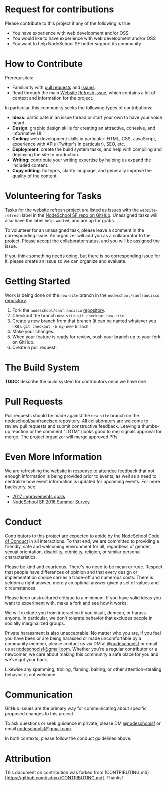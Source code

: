 # Request for contributions

Please contribute to this project if any of the following is true:
- You have experience with web development and/or OSS
- You would like to have experience with web development and/or OSS
- You want to help NodeSchool SF better support its community

# How to Contribute

Prerequisites:

- Familiarity with [pull requests](https://help.github.com/articles/using-pull-requests) and [issues](https://guides.github.com/features/issues/).
- Read through the main [Website Refresh issue](https://github.com/nodeschool/sanfrancisco/issues/172), which contains a lot of context and information for the project.

In particular, this community seeks the following types of contributions:

- **Ideas**: participate in an issue thread or start your own to have your voice heard.
- **Design**: graphic design skills for creating an attractive, cohesive, and informative UI.
- **Coding**: web development skills in particular: HTML, CSS, JavaScript, experience with APIs (Twitter's in particular), SEO, etc.
- **Deployment**: create the build system tasks, and help with compiling and deploying the site to production.
- **Writing**: contribute your writing expertise by helping us expand the included content.
- **Copy editing**: fix typos, clarify language, and generally improve the quality of the content.

# Volunteering for Tasks

Tasks for the website refresh project are listed as issues with the `website-refresh` label in the [NodeSchool SF repo on GitHub](https://github.com/nodeschool/sanfrancisco/issues?q=is%3Aopen+is%3Aissue+label%3Awebsite-refresh). Unassigned tasks will also have the label `help-wanted`, and are up for grabs.

To volunteer for an unassigned task, please leave a comment in the corresponding issue. An organizer will add you as a collaborator to the project. Please accept the collaborator status, and you will be assigned the issue.

If you think something needs doing, but there is no corresponding issue for it, please create an issue so we can organize and evaluate.

# Getting Started

Work is being done on the `new-site` branch in the `nodeschool/sanfrancisco` [repository](https://github.com/nodeschool/sanfrancisco).

1. Fork the `nodeschool/sanfrancisco` [repository](https://github.com/nodeschool/sanfrancisco).
1. Checkout the branch `new-site`. `git checkout new-site`
1. Create a new branch from that branch (it can be named whatever you like). `git checkout -b my-new-branch`
1. Make your changes.
1. When your feature is ready for review, push your branch up to your fork on GitHub.
1. Create a pull request!

# The Build System

**TODO:** describe the build system for contributors once we have one

# Pull Requests

Pull requests should be made against the `new site` branch on the [nodeschool/sanfrancisco repository](https://github.com/nodeschool/sanfrancisco). All collaborators are welcome to review pull requests and submit constructive feedback. Leaving a thumbs-up reaction or the comment "LGTM" (looks good to me) signals approval for merge. The project organizer will merge approved PRs.

# Even More Information

We are refreshing the website in response to attendee feedback that not enough information is being provided prior to events, as well as a need to centralize how event information is updated for upcoming events. For more backstory, see:

- [2017 improvements goals](https://github.com/nodeschool/sanfrancisco/issues/171)
- [NodeSchool SF 2016 Summer Survey](https://github.com/nodeschool/sanfrancisco/issues/165)

# Conduct

Contributors to this project are expected to abide by the [NodeSchool Code of Conduct](https://github.com/nodeschool/sanfrancisco/blob/gh-pages/code-of-conduct.md) in all interactions. To that end, we are committed to providing a friendly, safe and welcoming environment for all, regardless of gender, sexual orientation, disability, ethnicity, religion, or similar personal characteristics.

Please be kind and courteous. There's no need to be mean or rude. Respect that people have differences of opinion and that every design or implementation choice carries a trade-off and numerous costs. There is seldom a right answer, merely an optimal answer given a set of values and circumstances.

Please keep unstructured critique to a minimum. If you have solid ideas you want to experiment with, make a fork and see how it works.

We will exclude you from interaction if you insult, demean, or harass anyone. In particular, we don't tolerate behavior that excludes people in socially marginalized groups.

Private harassment is also unacceptable. No matter who you are, if you feel you have been or are being harassed or made uncomfortable by a community member, please contact us via DM at [@nodeschoolsf](https://twitter.com/nodeschoolsf) or email us at nodeschoolsf@gmail.com. Whether you're a regular contributor or a newcomer, we care about making this community a safe place for you and we've got your back.

Likewise any spamming, trolling, flaming, baiting, or other attention-stealing behavior is not welcome.

# Communication

GitHub issues are the primary way for communicating about specific proposed
changes to this project.

To ask questions or seek guidance in private, please DM [@nodeschoolsf](https://twitter.com/nodeschoolsf) or email nodeschoolsf@gmail.com.

In both contexts, please follow the conduct guidelines above.

# Attribution

This document on contribution was forked from (CONTRIBUTING.md)[https://github.com/jsdnxx/CONTRIBUTING.md]. Thanks!
